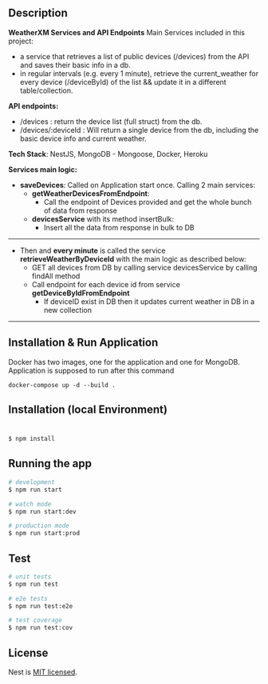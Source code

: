 ## Description

**WeatherXM Services and API Endpoints**
Main Services included in this project:
- a service that retrieves a list of public devices (/devices) from the API and saves their basic info in a db.
- in regular intervals (e.g. every 1 minute), retrieve the current_weather for every device (/deviceById) of the list && update it in a different table/collection.

**API endpoints:**
- /devices : return the device list (full struct) from the db.
- /devices/:deviceId : Will return a single device from the db, including the basic device info and current weather.

**Tech Stack**: NestJS, MongoDB - Mongoose, Docker, Heroku

**Services main logic:** 
- **saveDevices**: Called on Application start once. Calling 2 main services:
  - **getWeatherDevicesFromEndpoint**: 
    - Call the endpoint of Devices provided and get the whole bunch of data from response
  - **devicesService** with its method insertBulk:
    - Insert all the data from response in bulk to DB
----

- Then and **every minute** is called the service **retrieveWeatherByDeviceId** with the main logic as described below:
  - GET all devices from DB by calling service devicesService by calling findAll method
  - Call endpoint for each device id from service **getDeviceByIdFromEndpoint**
    - If deviceID exist in DB then it updates current weather in DB in a new collection


---

## Installation & Run Application
Docker has two images, one for the application and one for MongoDB.
Application is supposed to run after this command
``` 
docker-compose up -d --build .
```

## Installation (local Environment)
# 
```bash
$ npm install
```

## Running the app

```bash
# development
$ npm run start

# watch mode
$ npm run start:dev

# production mode
$ npm run start:prod
```

## Test

```bash
# unit tests
$ npm run test

# e2e tests
$ npm run test:e2e

# test coverage
$ npm run test:cov
```

## License

Nest is [MIT licensed](LICENSE).

